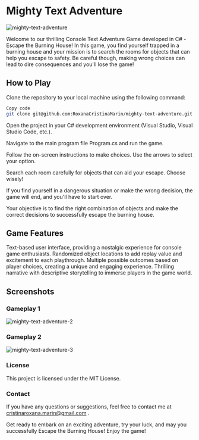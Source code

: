 # Mighty Text Adventure

![mighty-text-adventure](https://github.com/RoxanaCristinaMarin/mighty-text-adventure/assets/113606968/a876628b-0a60-486e-a749-4796bc63c5d7)

Welcome to our thrilling Console Text Adventure Game developed in C# - Escape the Burning House! In this game, you find yourself trapped in a burning house and your mission is to search the rooms for objects that can help you escape to safety. Be careful though, making wrong choices can lead to dire consequences and you'll lose the game!

## How to Play
Clone the repository to your local machine using the following command:

```bash
Copy code
git clone git@github.com:RoxanaCristinaMarin/mighty-text-adventure.git
```

Open the project in your C# development environment (Visual Studio, Visual Studio Code, etc.).

Navigate to the main program file Program.cs and run the game.

Follow the on-screen instructions to make choices. Use the arrows to select your option.

Search each room carefully for objects that can aid your escape. Choose wisely!

If you find yourself in a dangerous situation or make the wrong decision, the game will end, and you'll have to start over.

Your objective is to find the right combination of objects and make the correct decisions to successfully escape the burning house.

## Game Features

Text-based user interface, providing a nostalgic experience for console game enthusiasts.
Randomized object locations to add replay value and excitement to each playthrough.
Multiple possible outcomes based on player choices, creating a unique and engaging experience.
Thrilling narrative with descriptive storytelling to immerse players in the game world.

## Screenshots

### Gameplay 1

![mighty-text-adventure-2](https://github.com/RoxanaCristinaMarin/mighty-text-adventure/assets/113606968/b6374087-29a0-4742-8567-ab49b8511598)


### Gameplay 2

![mighty-text-adventure-3](https://github.com/RoxanaCristinaMarin/mighty-text-adventure/assets/113606968/8a99e6e1-117c-4bf9-b447-011715d745ec)


### License

This project is licensed under the MIT License.

### Contact

If you have any questions or suggestions, feel free to contact me at cristinaroxana.marin@gmail.com .

Get ready to embark on an exciting adventure, try your luck, and may you successfully Escape the Burning House! Enjoy the game!
